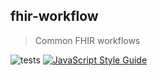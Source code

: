 ## fhir-workflow

> Common FHIR workflows

![tests](https://github.com/hawyar/fhir-workflow/actions/workflows/test.yaml/badge.svg)
[![JavaScript Style Guide](https://img.shields.io/badge/code_style-standard-brightgreen.svg)](https://standardjs.com)
